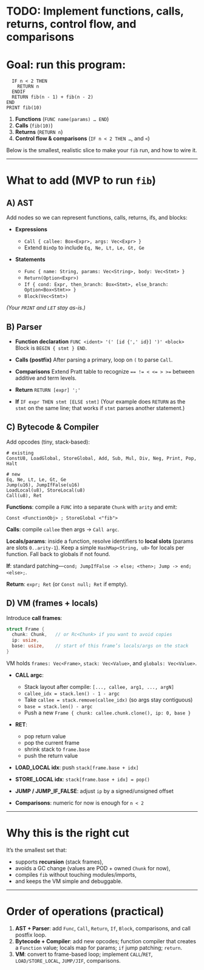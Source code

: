# TODO: Implement functions, calls, returns, control flow, and comparisons
# Goal: run this program:
```FUNC fib(n)
  IF n < 2 THEN
    RETURN n
  ENDIF
  RETURN fib(n - 1) + fib(n - 2)
END
PRINT fib(10)
``` 


1. **Functions** (`FUNC name(params) … END`)
2. **Calls** (`fib(10)`)
3. **Returns** (`RETURN n`)
4. **Control flow & comparisons** (`IF n < 2 THEN …`, and `<`)

Below is the smallest, realistic slice to make your `fib` run, and how to wire it.

---

# What to add (MVP to run `fib`)

## A) AST

Add nodes so we can represent functions, calls, returns, ifs, and blocks:

* **Expressions**

    * `Call { callee: Box<Expr>, args: Vec<Expr> }`
    * Extend `BinOp` to include `Eq, Ne, Lt, Le, Gt, Ge`

* **Statements**

    * `Func { name: String, params: Vec<String>, body: Vec<Stmt> }`
    * `Return(Option<Expr>)`
    * `If { cond: Expr, then_branch: Box<Stmt>, else_branch: Option<Box<Stmt>> }`
    * `Block(Vec<Stmt>)`

*(Your `PRINT` and `LET` stay as-is.)*

## B) Parser

* **Function declaration**
  `FUNC <ident> '(' [id {',' id}] ')' <block>`
  Block is `BEGIN { stmt } END`.

* **Calls (postfix)**
  After parsing a primary, loop on `(` to parse `Call`.

* **Comparisons**
  Extend Pratt table to recognize `== != < <= > >=` between additive and term levels.

* **Return**
  `RETURN [expr] ';'`

* **If**
  `IF expr THEN stmt [ELSE stmt]`
  (Your example does `RETURN` as the `stmt` on the same line; that works if `stmt` parses another statement.)

## C) Bytecode & Compiler

Add opcodes (tiny, stack-based):

```
# existing
ConstU8, LoadGlobal, StoreGlobal, Add, Sub, Mul, Div, Neg, Print, Pop, Halt

# new
Eq, Ne, Lt, Le, Gt, Ge
Jump(u16), JumpIfFalse(u16)
LoadLocal(u8), StoreLocal(u8)
Call(u8), Ret
```

**Functions**: compile a `FUNC` into a separate `Chunk` with `arity` and emit:

```
Const <FunctionObj> ; StoreGlobal <"fib">
```

**Calls**: compile `callee` then args → `Call argc`.

**Locals/params**: inside a function, resolve identifiers to **local slots** (params are slots `0..arity-1`). Keep a simple `HashMap<String, u8>` for locals per function. Fall back to globals if not found.

**If**: standard patching—`cond; JumpIfFalse -> else; <then>; Jump -> end; <else>;`.

**Return**: `expr; Ret` (or `Const null; Ret` if empty).

## D) VM (frames + locals)

Introduce **call frames**:

```rust
struct Frame {
  chunk: Chunk,   // or Rc<Chunk> if you want to avoid copies
  ip: usize,
  base: usize,    // start of this frame’s locals/args on the stack
}
```

VM holds `frames: Vec<Frame>`, `stack: Vec<Value>`, and `globals: Vec<Value>`.

* **CALL argc**:

    * Stack layout after compile: `[..., callee, arg1, ..., argN]`
    * `callee_idx = stack.len() - 1 - argc`
    * Take `callee = stack.remove(callee_idx)` (so args stay contiguous)
    * `base = stack.len() - argc`
    * Push a new `Frame { chunk: callee.chunk.clone(), ip: 0, base }`

* **RET**:

    * pop return value
    * pop the current frame
    * shrink stack to `frame.base`
    * push the return value

* **LOAD_LOCAL idx**: push `stack[frame.base + idx]`

* **STORE_LOCAL idx**: `stack[frame.base + idx] = pop()`

* **JUMP / JUMP_IF_FALSE**: adjust `ip` by a signed/unsigned offset

* **Comparisons**: numeric for now is enough for `n < 2`

---

# Why this is the right cut

It’s the smallest set that:

* supports **recursion** (stack frames),
* avoids a GC change (values are POD + owned `Chunk` for now),
* compiles `fib` without touching modules/imports,
* and keeps the VM simple and debuggable.

---

# Order of operations (practical)

1. **AST + Parser**: add `Func`, `Call`, `Return`, `If`, `Block`, comparisons, and call postfix loop.
2. **Bytecode + Compiler**: add new opcodes; function compiler that creates a `Function` value; locals map for params; `if` jump patching; `return`.
3. **VM**: convert to frame-based loop; implement `CALL`/`RET`, `LOAD/STORE_LOCAL`, `JUMP/JIF`, comparisons.
